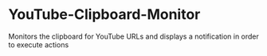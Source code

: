 # YouTube-Clipboard-Monitor
Monitors the clipboard for YouTube URLs and displays a notification in order to execute actions
